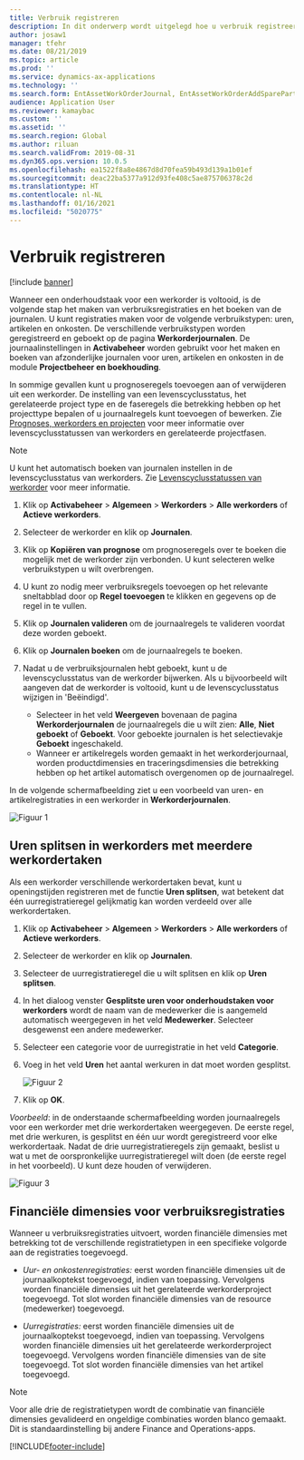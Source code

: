 ```yaml
---
title: Verbruik registreren
description: In dit onderwerp wordt uitgelegd hoe u verbruik registreert in Activabeheer.
author: josaw1
manager: tfehr
ms.date: 08/21/2019
ms.topic: article
ms.prod: ''
ms.service: dynamics-ax-applications
ms.technology: ''
ms.search.form: EntAssetWorkOrderJournal, EntAssetWorkOrderAddSparePart
audience: Application User
ms.reviewer: kamaybac
ms.custom: ''
ms.assetid: ''
ms.search.region: Global
ms.author: riluan
ms.search.validFrom: 2019-08-31
ms.dyn365.ops.version: 10.0.5
ms.openlocfilehash: ea1522f8a8e4867d8d70fea59b493d139a1b01ef
ms.sourcegitcommit: deac22ba5377a912d93fe408c5ae875706378c2d
ms.translationtype: HT
ms.contentlocale: nl-NL
ms.lasthandoff: 01/16/2021
ms.locfileid: "5020775"
---
```

# <a name="register-consumption"></a>Verbruik registreren

[!include [banner](../../includes/banner.md)]

 

Wanneer een onderhoudstaak voor een werkorder is voltooid, is de volgende stap het maken van verbruiksregistraties en het boeken van de journalen. U kunt registraties maken voor de volgende verbruikstypen: uren, artikelen en onkosten. De verschillende verbruikstypen worden geregistreerd en geboekt op de pagina **Werkorderjournalen**. De journaalinstellingen in **Activabeheer** worden gebruikt voor het maken en boeken van afzonderlijke journalen voor uren, artikelen en onkosten in de module **Projectbeheer en boekhouding**.

In sommige gevallen kunt u prognoseregels toevoegen aan of verwijderen uit een werkorder. De instelling van een levenscyclusstatus, het gerelateerde project type en de faseregels die betrekking hebben op het projecttype bepalen of u journaalregels kunt toevoegen of bewerken. Zie [Prognoses, werkorders en projecten](../integration-to-project-management-and-accounting/forecasts-work-orders-and-projects.md) voor meer informatie over levenscyclusstatussen van werkorders en gerelateerde projectfasen.

>[!NOTE]
>U kunt het automatisch boeken van journalen instellen in de levenscyclusstatus van werkorders. Zie [Levenscyclusstatussen van werkorder](../setup-for-work-orders/work-order-lifecycle-states.md) voor meer informatie.

1. Klik op **Activabeheer** > **Algemeen** > **Werkorders** > **Alle werkorders** of **Actieve werkorders**.

2. Selecteer de werkorder en klik op **Journalen**.

3. Klik op **Kopiëren van prognose** om prognoseregels over te boeken die mogelijk met de werkorder zijn verbonden. U kunt selecteren welke verbruikstypen u wilt overbrengen.

4. U kunt zo nodig meer verbruiksregels toevoegen op het relevante sneltabblad door op **Regel toevoegen** te klikken en gegevens op de regel in te vullen.

5. Klik op **Journalen valideren** om de journaalregels te valideren voordat deze worden geboekt.

6. Klik op **Journalen boeken** om de journaalregels te boeken.

7. Nadat u de verbruiksjournalen hebt geboekt, kunt u de levenscyclusstatus van de werkorder bijwerken. Als u bijvoorbeeld wilt aangeven dat de werkorder is voltooid, kunt u de levenscyclusstatus wijzigen in 'Beëindigd'.

    - Selecteer in het veld **Weergeven** bovenaan de pagina **Werkorderjournalen** de journaalregels die u wilt zien: **Alle**, **Niet geboekt** of **Geboekt**. Voor geboekte journalen is het selectievakje **Geboekt** ingeschakeld.  
    - Wanneer er artikelregels worden gemaakt in het werkorderjournaal, worden productdimensies en traceringsdimensies die betrekking hebben op het artikel automatisch overgenomen op de journaalregel.  

In de volgende schermafbeelding ziet u een voorbeeld van uren- en artikelregistraties in een werkorder in **Werkorderjournalen**.

![Figuur 1](media/01-consumption.png)


## <a name="split-hours-on-work-orders-with-several-work-order-jobs"></a>Uren splitsen in werkorders met meerdere werkordertaken

Als een werkorder verschillende werkordertaken bevat, kunt u openingstijden registreren met de functie **Uren splitsen**, wat betekent dat één uurregistratieregel gelijkmatig kan worden verdeeld over alle werkordertaken.

1. Klik op **Activabeheer** > **Algemeen** > **Werkorders** > **Alle werkorders** of **Actieve werkorders**.

2. Selecteer de werkorder en klik op **Journalen**.

3. Selecteer de uurregistratieregel die u wilt splitsen en klik op **Uren splitsen**.

4. In het dialoog venster **Gesplitste uren voor onderhoudstaken voor werkorders** wordt de naam van de medewerker die is aangemeld automatisch weergegeven in het veld **Medewerker**. Selecteer desgewenst een andere medewerker.

5. Selecteer een categorie voor de uurregistratie in het veld **Categorie**.

6. Voeg in het veld **Uren** het aantal werkuren in dat moet worden gesplitst.

    ![Figuur 2](media/02-consumption.png)

7. Klik op **OK**.

*Voorbeeld*: in de onderstaande schermafbeelding worden journaalregels voor een werkorder met drie werkordertaken weergegeven. De eerste regel, met drie werkuren, is gesplitst en één uur wordt geregistreerd voor elke werkordertaak. Nadat de drie uurregistratieregels zijn gemaakt, beslist u wat u met de oorspronkelijke uurregistratieregel wilt doen (de eerste regel in het voorbeeld). U kunt deze houden of verwijderen. 

![Figuur 3](media/03-consumption.png)

## <a name="financial-dimensions-on-consumption-registrations"></a>Financiële dimensies voor verbruiksregistraties

Wanneer u verbruiksregistraties uitvoert, worden financiële dimensies met betrekking tot de verschillende registratietypen in een specifieke volgorde aan de registraties toegevoegd. 

- *Uur- en onkostenregistraties:* eerst worden financiële dimensies uit de journaalkoptekst toegevoegd, indien van toepassing. Vervolgens worden financiële dimensies uit het gerelateerde werkorderproject toegevoegd. Tot slot worden financiële dimensies van de resource (medewerker) toegevoegd.

- *Uurregistraties:* eerst worden financiële dimensies uit de journaalkoptekst toegevoegd, indien van toepassing. Vervolgens worden financiële dimensies uit het gerelateerde werkorderproject toegevoegd. Vervolgens worden financiële dimensies van de site toegevoegd. Tot slot worden financiële dimensies van het artikel toegevoegd.

>[!NOTE]
>Voor alle drie de registratietypen wordt de combinatie van financiële dimensies gevalideerd en ongeldige combinaties worden blanco gemaakt. Dit is standaardinstelling bij andere Finance and Operations-apps.



[!INCLUDE[footer-include](../../../includes/footer-banner.md)]